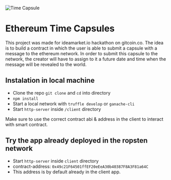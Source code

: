 ![Time Capsule](https://images.assetsdelivery.com/compings_v2/tasamaya/tasamaya1603/tasamaya160300131.jpg)  

# Ethereum Time Capsules
This project was made for ideamarket.io hackathon on gitcoin.co. The idea is to build a contract in which the user is able to submit 
a capsule with a message to the ethereum network. In order to submit this capsule to the network, the creator will have to assign 
to it a future date and time when the message will be revealed to the world. 

## Instalation in local machine
* Clone the repo `git clone` and `cd` into directory
* `npm install`
* Start a local network with `truffle develop` or `ganache-cli`
* Start `http-server` inside `/client` directory  

Make sure to use the correct contract abi & address in the client to interact with smart contract.  

## Try the app already deployed in the ropsten network
* Start `http-server` inside `client` directory
* contract-address: `0x49c21F64501ffEF20eEeA30b40387F8A3F81a64C`
* This address is by default already in the client app.  
 

